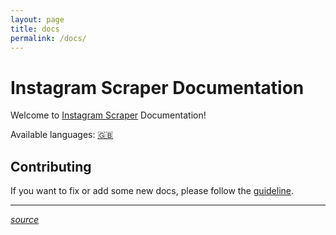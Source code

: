 ```yaml
---
layout: page
title: docs
permalink: /docs/
---
```



# Instagram Scraper Documentation

Welcome to [Instagram Scraper](https://github.com/Instagram-scraper-with-autopost) Documentation! 

Available languages: [🇬🇧](en/)

## Contributing

If you want to fix or add some new docs, please follow the [guideline](https://github.com/instagrambot/docs/blob/master/CONTRIBUTING.md).

___
[*source*](https://github.com/instagrambot/docs/)

